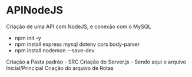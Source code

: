 # APINodeJS

Criação de uma API com NodeJS, e conexão com o MySQL

- npm init -y
- npm install express mysql dotenv cors body-parser
- npm install nodemon --save-dev

Criação a Pasta padrão - SRC
Criação do Server.js - Sendo aqui o arquivo Inicial/Principal
Criação do arquivo de Rotas